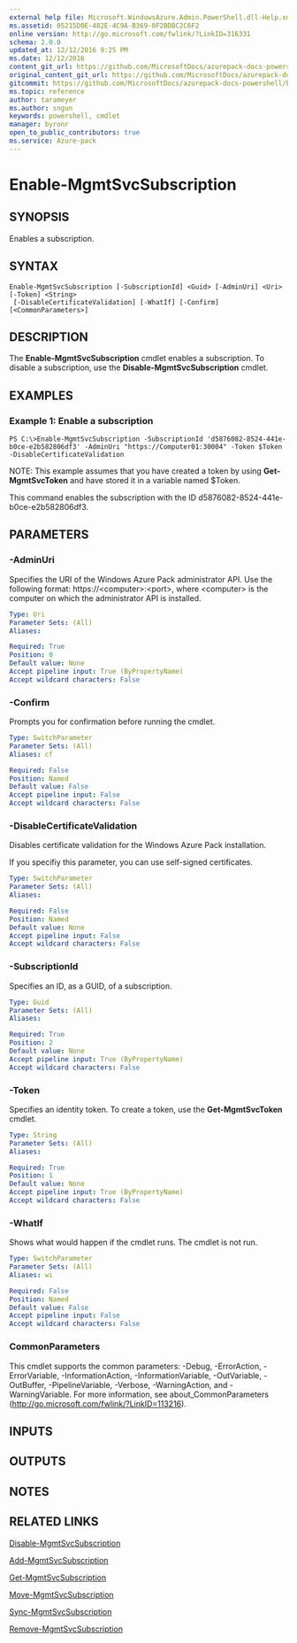 ```yaml
---
external help file: Microsoft.WindowsAzure.Admin.PowerShell.dll-Help.xml
ms.assetid: 05215D0E-482E-4C9A-B369-0F2BDBC2C6F2
online version: http://go.microsoft.com/fwlink/?LinkID=316331
schema: 2.0.0
updated_at: 12/12/2016 9:25 PM
ms.date: 12/12/2016
content_git_url: https://github.com/MicrosoftDocs/azurepack-docs-powershell/blob/master/AzurePack-cmdlets/Administration/v1.0/Enable-MgmtSvcSubscription.md
original_content_git_url: https://github.com/MicrosoftDocs/azurepack-docs-powershell/blob/master/AzurePack-cmdlets/Administration/v1.0/Enable-MgmtSvcSubscription.md
gitcommit: https://github.com/MicrosoftDocs/azurepack-docs-powershell/blob/b83cde31c8e8df3140400b62cc6698cfc8f37a47/AzurePack-cmdlets/Administration/v1.0/Enable-MgmtSvcSubscription.md
ms.topic: reference
author: tarameyer
ms.author: sngun
keywords: powershell, cmdlet
manager: byronr
open_to_public_contributors: true
ms.service: Azure-pack
---
```


# Enable-MgmtSvcSubscription

## SYNOPSIS
Enables a subscription.

## SYNTAX

```
Enable-MgmtSvcSubscription [-SubscriptionId] <Guid> [-AdminUri] <Uri> [-Token] <String>
 [-DisableCertificateValidation] [-WhatIf] [-Confirm] [<CommonParameters>]
```

## DESCRIPTION
The **Enable-MgmtSvcSubscription** cmdlet enables a subscription.
To disable a subscription, use the **Disable-MgmtSvcSubscription** cmdlet.

## EXAMPLES

### Example 1: Enable a subscription
```
PS C:\>Enable-MgmtSvcSubscription -SubscriptionId 'd5876082-8524-441e-b0ce-e2b582806df3' -AdminUri "https://Computer01:30004" -Token $Token -DisableCertificateValidation
```

NOTE: This example assumes that you have created a token by using **Get-MgmtSvcToken** and have stored it in a variable named $Token.

This command enables the subscription with the ID d5876082-8524-441e-b0ce-e2b582806df3.

## PARAMETERS

### -AdminUri
Specifies the URI of the Windows Azure Pack administrator API.
Use the following format: https://\<computer\>:\<port\>, where \<computer\> is the computer on which the administrator API is installed.

```yaml
Type: Uri
Parameter Sets: (All)
Aliases: 

Required: True
Position: 0
Default value: None
Accept pipeline input: True (ByPropertyName)
Accept wildcard characters: False
```

### -Confirm
Prompts you for confirmation before running the cmdlet.

```yaml
Type: SwitchParameter
Parameter Sets: (All)
Aliases: cf

Required: False
Position: Named
Default value: False
Accept pipeline input: False
Accept wildcard characters: False
```

### -DisableCertificateValidation
Disables certificate validation for the Windows Azure Pack installation.

If you specifiy this parameter, you can use self-signed certificates.

```yaml
Type: SwitchParameter
Parameter Sets: (All)
Aliases: 

Required: False
Position: Named
Default value: None
Accept pipeline input: False
Accept wildcard characters: False
```

### -SubscriptionId
Specifies an ID, as a GUID, of a subscription.

```yaml
Type: Guid
Parameter Sets: (All)
Aliases: 

Required: True
Position: 2
Default value: None
Accept pipeline input: True (ByPropertyName)
Accept wildcard characters: False
```

### -Token
Specifies an identity token.
To create a token, use the **Get-MgmtSvcToken** cmdlet.

```yaml
Type: String
Parameter Sets: (All)
Aliases: 

Required: True
Position: 1
Default value: None
Accept pipeline input: True (ByPropertyName)
Accept wildcard characters: False
```

### -WhatIf
Shows what would happen if the cmdlet runs.
The cmdlet is not run.

```yaml
Type: SwitchParameter
Parameter Sets: (All)
Aliases: wi

Required: False
Position: Named
Default value: False
Accept pipeline input: False
Accept wildcard characters: False
```

### CommonParameters
This cmdlet supports the common parameters: -Debug, -ErrorAction, -ErrorVariable, -InformationAction, -InformationVariable, -OutVariable, -OutBuffer, -PipelineVariable, -Verbose, -WarningAction, and -WarningVariable. For more information, see about_CommonParameters (http://go.microsoft.com/fwlink/?LinkID=113216).

## INPUTS

## OUTPUTS

## NOTES

## RELATED LINKS

[Disable-MgmtSvcSubscription](xref:Administration/v1.0/Disable-MgmtSvcSubscription.md)

[Add-MgmtSvcSubscription](xref:Administration/v1.0/Add-MgmtSvcSubscription.md)

[Get-MgmtSvcSubscription](xref:Administration/v1.0/Get-MgmtSvcSubscription.md)

[Move-MgmtSvcSubscription](xref:Administration/v1.0/Move-MgmtSvcSubscription.md)

[Sync-MgmtSvcSubscription](xref:Administration/v1.0/Sync-MgmtSvcSubscription.md)

[Remove-MgmtSvcSubscription](xref:Administration/v1.0/Remove-MgmtSvcSubscription.md)


